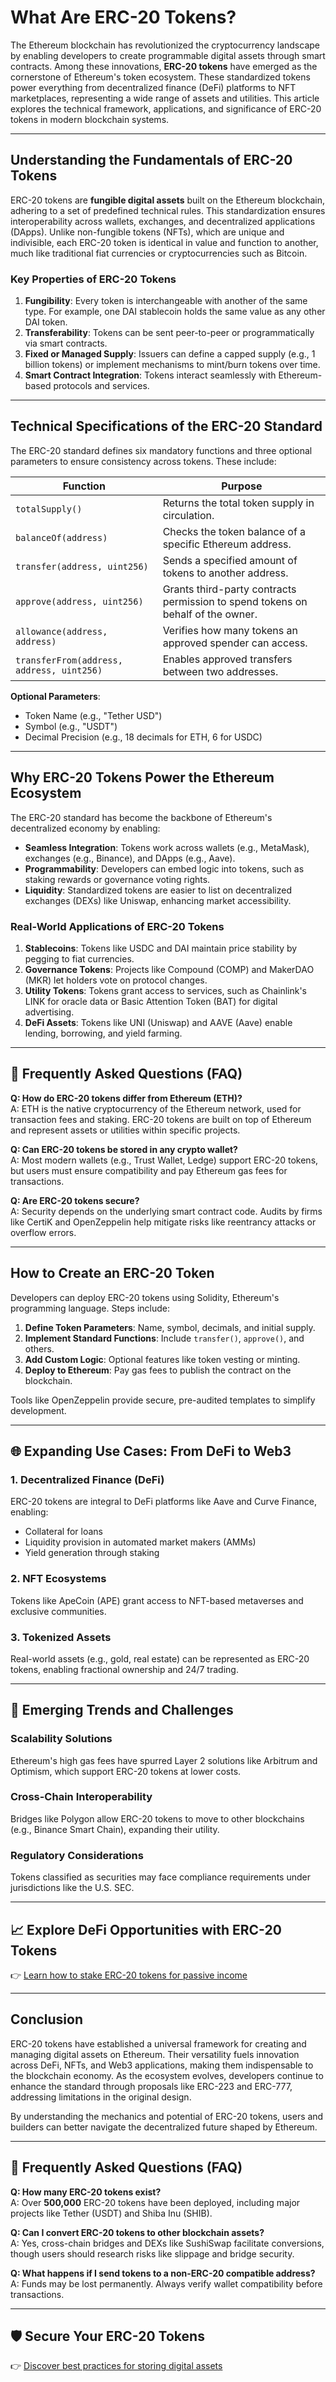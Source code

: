 # What Are ERC-20 Tokens?

The Ethereum blockchain has revolutionized the cryptocurrency landscape by enabling developers to create programmable digital assets through smart contracts. Among these innovations, **ERC-20 tokens** have emerged as the cornerstone of Ethereum's token ecosystem. These standardized tokens power everything from decentralized finance (DeFi) platforms to NFT marketplaces, representing a wide range of assets and utilities. This article explores the technical framework, applications, and significance of ERC-20 tokens in modern blockchain systems.

---

## Understanding the Fundamentals of ERC-20 Tokens

ERC-20 tokens are **fungible digital assets** built on the Ethereum blockchain, adhering to a set of predefined technical rules. This standardization ensures interoperability across wallets, exchanges, and decentralized applications (DApps). Unlike non-fungible tokens (NFTs), which are unique and indivisible, each ERC-20 token is identical in value and function to another, much like traditional fiat currencies or cryptocurrencies such as Bitcoin.

### Key Properties of ERC-20 Tokens

1. **Fungibility**: Every token is interchangeable with another of the same type. For example, one DAI stablecoin holds the same value as any other DAI token.
2. **Transferability**: Tokens can be sent peer-to-peer or programmatically via smart contracts.
3. **Fixed or Managed Supply**: Issuers can define a capped supply (e.g., 1 billion tokens) or implement mechanisms to mint/burn tokens over time.
4. **Smart Contract Integration**: Tokens interact seamlessly with Ethereum-based protocols and services.

---

## Technical Specifications of the ERC-20 Standard

The ERC-20 standard defines six mandatory functions and three optional parameters to ensure consistency across tokens. These include:

| Function | Purpose |
|---------|---------|
| `totalSupply()` | Returns the total token supply in circulation. |
| `balanceOf(address)` | Checks the token balance of a specific Ethereum address. |
| `transfer(address, uint256)` | Sends a specified amount of tokens to another address. |
| `approve(address, uint256)` | Grants third-party contracts permission to spend tokens on behalf of the owner. |
| `allowance(address, address)` | Verifies how many tokens an approved spender can access. |
| `transferFrom(address, address, uint256)` | Enables approved transfers between two addresses. |

**Optional Parameters**:
- Token Name (e.g., "Tether USD")
- Symbol (e.g., "USDT")
- Decimal Precision (e.g., 18 decimals for ETH, 6 for USDC)

---

## Why ERC-20 Tokens Power the Ethereum Ecosystem

The ERC-20 standard has become the backbone of Ethereum's decentralized economy by enabling:

- **Seamless Integration**: Tokens work across wallets (e.g., MetaMask), exchanges (e.g., Binance), and DApps (e.g., Aave).
- **Programmability**: Developers can embed logic into tokens, such as staking rewards or governance voting rights.
- **Liquidity**: Standardized tokens are easier to list on decentralized exchanges (DEXs) like Uniswap, enhancing market accessibility.

### Real-World Applications of ERC-20 Tokens

1. **Stablecoins**: Tokens like USDC and DAI maintain price stability by pegging to fiat currencies.
2. **Governance Tokens**: Projects like Compound (COMP) and MakerDAO (MKR) let holders vote on protocol changes.
3. **Utility Tokens**: Tokens grant access to services, such as Chainlink's LINK for oracle data or Basic Attention Token (BAT) for digital advertising.
4. **DeFi Assets**: Tokens like UNI (Uniswap) and AAVE (Aave) enable lending, borrowing, and yield farming.

---

## 🧠 Frequently Asked Questions (FAQ)

**Q: How do ERC-20 tokens differ from Ethereum (ETH)?**  
A: ETH is the native cryptocurrency of the Ethereum network, used for transaction fees and staking. ERC-20 tokens are built on top of Ethereum and represent assets or utilities within specific projects.

**Q: Can ERC-20 tokens be stored in any crypto wallet?**  
A: Most modern wallets (e.g., Trust Wallet, Ledge) support ERC-20 tokens, but users must ensure compatibility and pay Ethereum gas fees for transactions.

**Q: Are ERC-20 tokens secure?**  
A: Security depends on the underlying smart contract code. Audits by firms like CertiK and OpenZeppelin help mitigate risks like reentrancy attacks or overflow errors.

---

## How to Create an ERC-20 Token

Developers can deploy ERC-20 tokens using Solidity, Ethereum's programming language. Steps include:

1. **Define Token Parameters**: Name, symbol, decimals, and initial supply.
2. **Implement Standard Functions**: Include `transfer()`, `approve()`, and others.
3. **Add Custom Logic**: Optional features like token vesting or minting.
4. **Deploy to Ethereum**: Pay gas fees to publish the contract on the blockchain.

Tools like OpenZeppelin provide secure, pre-audited templates to simplify development.

---

## 🌐 Expanding Use Cases: From DeFi to Web3

### 1. **Decentralized Finance (DeFi)**
ERC-20 tokens are integral to DeFi platforms like Aave and Curve Finance, enabling:
- Collateral for loans
- Liquidity provision in automated market makers (AMMs)
- Yield generation through staking

### 2. **NFT Ecosystems**
Tokens like ApeCoin (APE) grant access to NFT-based metaverses and exclusive communities.

### 3. **Tokenized Assets**
Real-world assets (e.g., gold, real estate) can be represented as ERC-20 tokens, enabling fractional ownership and 24/7 trading.

---

## 🚀 Emerging Trends and Challenges

### **Scalability Solutions**
Ethereum's high gas fees have spurred Layer 2 solutions like Arbitrum and Optimism, which support ERC-20 tokens at lower costs.

### **Cross-Chain Interoperability**
Bridges like Polygon allow ERC-20 tokens to move to other blockchains (e.g., Binance Smart Chain), expanding their utility.

### **Regulatory Considerations**
Tokens classified as securities may face compliance requirements under jurisdictions like the U.S. SEC.

---

## 📈 Explore DeFi Opportunities with ERC-20 Tokens

👉 [Learn how to stake ERC-20 tokens for passive income](https://bit.ly/okx-bonus)

---

## Conclusion

ERC-20 tokens have established a universal framework for creating and managing digital assets on Ethereum. Their versatility fuels innovation across DeFi, NFTs, and Web3 applications, making them indispensable to the blockchain economy. As the ecosystem evolves, developers continue to enhance the standard through proposals like ERC-223 and ERC-777, addressing limitations in the original design.

By understanding the mechanics and potential of ERC-20 tokens, users and builders can better navigate the decentralized future shaped by Ethereum.

---

## 🧩 Frequently Asked Questions (FAQ)

**Q: How many ERC-20 tokens exist?**  
A: Over **500,000** ERC-20 tokens have been deployed, including major projects like Tether (USDT) and Shiba Inu (SHIB).

**Q: Can I convert ERC-20 tokens to other blockchain assets?**  
A: Yes, cross-chain bridges and DEXs like SushiSwap facilitate conversions, though users should research risks like slippage and bridge security.

**Q: What happens if I send tokens to a non-ERC-20 compatible address?**  
A: Funds may be lost permanently. Always verify wallet compatibility before transactions.

---

## 🛡️ Secure Your ERC-20 Tokens

👉 [Discover best practices for storing digital assets](https://bit.ly/okx-bonus)